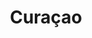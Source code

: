 ---
title:			"Curaçao"
post_path:	2017-03-17-curacao
lon:				-68.9900
lat:				12.1696
date_start:	2017_03_17
date_end:		2017_03_20
metadata:
  - title:  airports
    list:
      - LGA
      - MIA
      - CUR
  - title:  airlines
    list:
      - American Airlines
  - title:  cities
    list:
      - Willemstad
      - Jan Thiel
photos:
  - ext:		01.jpg
    class:	vertical
---